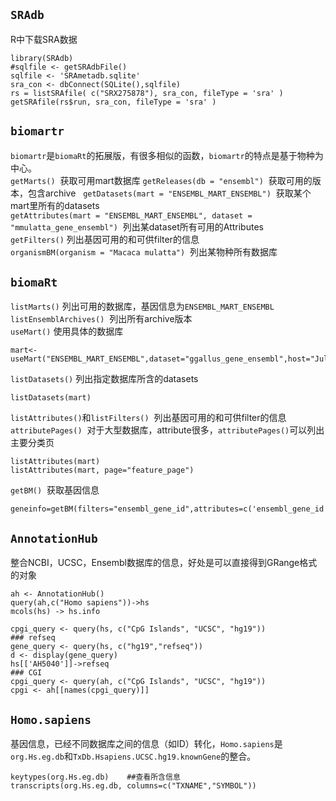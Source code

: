 ## `SRAdb`
R中下载SRA数据  

```
library(SRAdb)
#sqlfile <- getSRAdbFile()
sqlfile <- 'SRAmetadb.sqlite'
sra_con <- dbConnect(SQLite(),sqlfile)
rs = listSRAfile( c("SRX275878"), sra_con, fileType = 'sra' )
getSRAfile(rs$run, sra_con, fileType = 'sra' )
```

## `biomartr`
`biomartr`是`biomaRt`的拓展版，有很多相似的函数，`biomartr`的特点是基于物种为中心。   
`getMarts()`  获取可用mart数据库
`getReleases(db = "ensembl")`  获取可用的版本，包含archive  
`getDatasets(mart = "ENSEMBL_MART_ENSEMBL")`  获取某个mart里所有的datasets  
`getAttributes(mart = "ENSEMBL_MART_ENSEMBL", dataset = "mmulatta_gene_ensembl")`  列出某dataset所有可用的Attributes  
`getFilters()`  列出基因可用的和可供filter的信息  
`organismBM(organism = "Macaca mulatta")`  列出某物种所有数据库

## `biomaRt`
`listMarts()`  列出可用的数据库，基因信息为`ENSEMBL_MART_ENSEMBL`  
`listEnsemblArchives()`  列出所有archive版本  
`useMart()`  使用具体的数据库  
```
mart<-useMart("ENSEMBL_MART_ENSEMBL",dataset="ggallus_gene_ensembl",host="Jul2016.archive.ensembl.org")
```
`listDatasets()`  列出指定数据库所含的datasets  
```
listDatasets(mart)
```
`listAttributes()`和`listFilters()`  列出基因可用的和可供filter的信息  
`attributePages()`  对于大型数据库，attribute很多，`attributePages()`可以列出主要分类页  
```
listAttributes(mart)
listAttributes(mart, page="feature_page")
```

`getBM()`  获取基因信息  
```
geneinfo=getBM(filters="ensembl_gene_id",attributes=c('ensembl_gene_id','external_gene_name','description'),values=gene_id,mart=mart)
```

## `AnnotationHub`
整合NCBI，UCSC，Ensembl数据库的信息，好处是可以直接得到GRange格式的对象
```
ah <- AnnotationHub()
query(ah,c("Homo sapiens"))->hs
mcols(hs) -> hs.info

cpgi_query <- query(hs, c("CpG Islands", "UCSC", "hg19"))
### refseq
gene_query <- query(hs, c("hg19","refseq"))
d <- display(gene_query)
hs[['AH5040']]->refseq
### CGI
cpgi_query <- query(ah, c("CpG Islands", "UCSC", "hg19"))
cpgi <- ah[[names(cpgi_query)]]
```

## `Homo.sapiens`
基因信息，已经不同数据库之间的信息（如ID）转化，`Homo.sapiens`是`org.Hs.eg.db`和`TxDb.Hsapiens.UCSC.hg19.knownGene`的整合。

```
keytypes(org.Hs.eg.db)    ##查看所含信息
transcripts(org.Hs.eg.db, columns=c("TXNAME","SYMBOL"))
```
